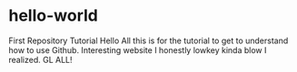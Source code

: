 # hello-world
First Repository Tutorial
Hello All this is for the tutorial to get to understand how to use Github. Interesting website I honestly lowkey kinda blow I realized. GL ALL!
